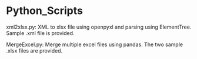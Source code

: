 # Python_Scripts
xml2xlsx.py: XML to xlsx file using openpyxl and parsing using ElementTree. Sample .xml file is provided.


MergeExcel.py: Merge multiple excel files using pandas. The two sample .xlsx files are provided.
